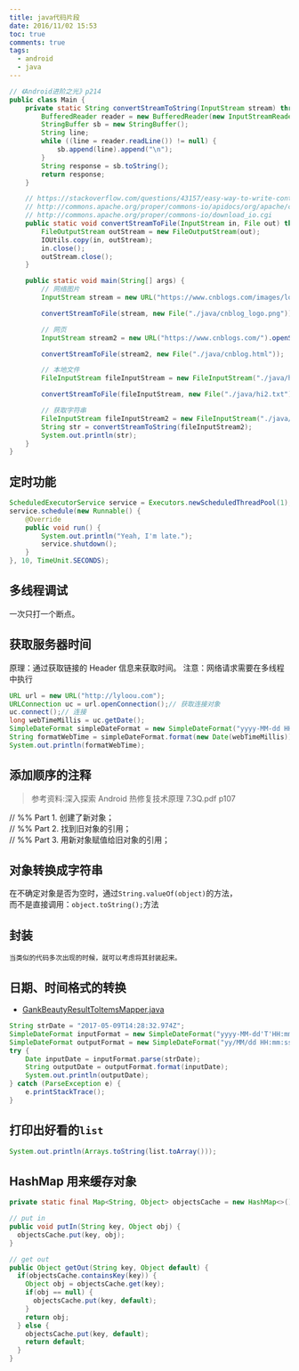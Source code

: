 ```yaml
---
title: java代码片段
date: 2016/11/02 15:53
toc: true
comments: true
tags:
  - android
  - java
---
```


```java
// 《Android进阶之光》p214
public class Main {
    private static String convertStreamToString(InputStream stream) throws IOException {
        BufferedReader reader = new BufferedReader(new InputStreamReader(stream));
        StringBuffer sb = new StringBuffer();
        String line;
        while ((line = reader.readLine()) != null) {
            sb.append(line).append("\n");
        }
        String response = sb.toString();
        return response;
    }

    // https://stackoverflow.com/questions/43157/easy-way-to-write-contents-of-a-java-inputstream-to-an-outputstream
    // http://commons.apache.org/proper/commons-io/apidocs/org/apache/commons/io/IOUtils.html
    // http://commons.apache.org/proper/commons-io/download_io.cgi
    public static void convertStreamToFile(InputStream in, File out) throws IOException {
        FileOutputStream outStream = new FileOutputStream(out);
        IOUtils.copy(in, outStream);
        in.close();
        outStream.close();
    }

    public static void main(String[] args) {
        // 网络图片
        InputStream stream = new URL("https://www.cnblogs.com/images/logo_small.gif").openStream();

        convertStreamToFile(stream, new File("./java/cnblog_logo.png"));

        // 网页
        InputStream stream2 = new URL("https://www.cnblogs.com/").openStream();

        convertStreamToFile(stream2, new File("./java/cnblog.html"));

        // 本地文件
        FileInputStream fileInputStream = new FileInputStream("./java/hi.txt");

        convertStreamToFile(fileInputStream, new File("./java/hi2.txt"));

        // 获取字符串
        FileInputStream fileInputStream2 = new FileInputStream("./java/hi.txt");
        String str = convertStreamToString(fileInputStream2);
        System.out.println(str);
    }
}
```

## 定时功能

```java
ScheduledExecutorService service = Executors.newScheduledThreadPool(1);
service.schedule(new Runnable() {
    @Override
    public void run() {
        System.out.println("Yeah, I'm late.");
        service.shutdown();
    }
}, 10, TimeUnit.SECONDS);
```

## 多线程调试

一次只打一个断点。

## 获取服务器时间

原理：通过获取链接的 Header 信息来获取时间。
注意：网络请求需要在多线程中执行

```java
URL url = new URL("http://lyloou.com");
URLConnection uc = url.openConnection();// 获取连接对象
uc.connect();// 连接
long webTimeMillis = uc.getDate();
SimpleDateFormat simpleDateFormat = new SimpleDateFormat("yyyy-MM-dd HH:mm:ss", Locale.CHINA);
String formatWebTime = simpleDateFormat.format(new Date(webTimeMillis));
System.out.println(formatWebTime);
```

## 添加顺序的注释

> 参考资料:深入探索 Android 热修复技术原理 7.3Q.pdf p107

// %% Part 1. 创建了新对象；  
// %% Part 2. 找到旧对象的引用；  
// %% Part 3. 用新对象赋值给旧对象的引用；

## 对象转换成字符串

在不确定对象是否为空时，通过`String.valueOf(object)`的方法，  
而不是直接调用：`object.toString();`方法

## 封装

`当类似的代码多次出现的时候，就可以考虑将其封装起来。`

## 日期、时间格式的转换

>

- [GankBeautyResultToItemsMapper.java](https://github.com/lyloou/RxJavaSamples/blob/master/app/src/main/java/com/rengwuxian/rxjavasamples/util/GankBeautyResultToItemsMapper.java)

```java
String strDate = "2017-05-09T14:28:32.974Z";
SimpleDateFormat inputFormat = new SimpleDateFormat("yyyy-MM-dd'T'HH:mm:ss.SS'Z'");
SimpleDateFormat outputFormat = new SimpleDateFormat("yy/MM/dd HH:mm:ss");
try {
    Date inputDate = inputFormat.parse(strDate);
    String outputDate = outputFormat.format(inputDate);
    System.out.println(outputDate);
} catch (ParseException e) {
    e.printStackTrace();
}
```

## 打印出好看的`list`

```java
System.out.println(Arrays.toString(list.toArray()));
```

## HashMap 用来缓存对象

```java
private static final Map<String, Object> objectsCache = new HashMap<>();

// put in
public void putIn(String key, Object obj) {
  objectsCache.put(key, obj);
}

// get out
public Object getOut(String key, Object default) {
  if(objectsCache.containsKey(key)) {
    Object obj = objectsCache.get(key);
    if(obj == null) {
      objectsCache.put(key, default);
    }
    return obj;
  } else {
    objectsCache.put(key, default);
    return default;
  }
}
```
